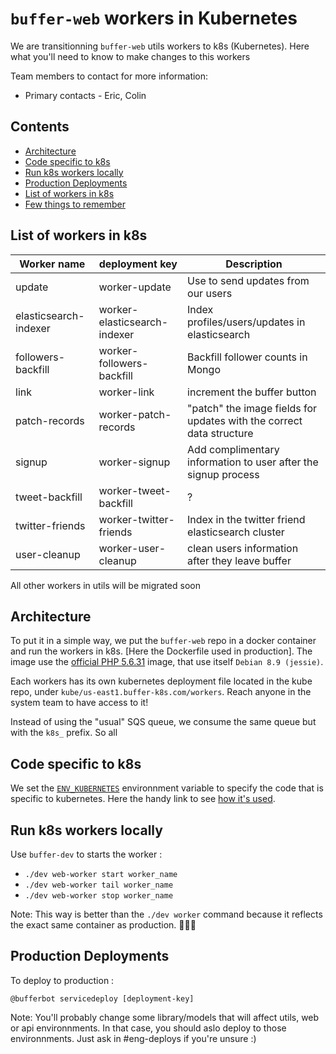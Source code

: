 # `buffer-web` workers in Kubernetes

We are transitionning `buffer-web` utils workers to k8s (Kubernetes). Here what you'll need to know to make changes to this workers

Team members to contact for more information:
* Primary contacts - Eric, Colin

## Contents

* [Architecture](#architecture)
* [Code specific to k8s](#code-specific-to-k8s)
* [Run k8s workers locally](#production-deployments-to-buffer)
* [Production Deployments](#production-deployments-to-buffer)
* [List of workers in k8s](#list-of-workers-in-k8s)
* [Few things to remember](#few-things-to-remember)

## List of workers in k8s
| Worker name | deployment key | Description|
| --- | --- | --- |
| update | worker-update | Use to send updates from our users
| elasticsearch-indexer | worker-elasticsearch-indexer | Index profiles/users/updates in elasticsearch
| followers-backfill | worker-followers-backfill | Backfill follower counts in Mongo
| link | worker-link | increment the buffer button
| patch-records | worker-patch-records | "patch" the image fields for updates with the correct data structure
| signup | worker-signup | Add complimentary information to user after the signup process
| tweet-backfill | worker-tweet-backfill | ?
| twitter-friends | worker-twitter-friends | Index in the twitter friend elasticsearch cluster
| user-cleanup | worker-user-cleanup | clean users information after they leave buffer

All other workers in utils will be migrated soon

## Architecture

To put it in a simple way, we put the `buffer-web` repo in a docker container and run the workers in k8s. [Here the Dockerfile used in production]. The image use the [official PHP 5.6.31](https://github.com/bufferapp/dockerfiles/blob/master/php56-cli/Dockerfile) image, that use itself `Debian 8.9 (jessie)`.

Each workers has its own kubernetes deployment file located in the kube repo, under `kube/us-east1.buffer-k8s.com/workers`. Reach anyone in the system team to have access to it!

Instead of using the "usual" SQS queue, we consume the same queue but with the `k8s_` prefix. So all 

## Code specific to k8s
We set the  [`ENV_KUBERNETES`](https://github.com/bufferapp/buffer-web/blob/37348b9f59c675f420ea7099fd2ed9d0758e4844/Dockerfile.workers#L10
) environnment variable to specify the code that is specific to kubernetes. Here the handy link to see [how it's used](https://github.com/bufferapp/buffer-web/search?utf8=%E2%9C%93&q=ENV_KUBERNETES&type=).

## Run k8s workers locally

Use `buffer-dev` to starts the worker :

- `./dev web-worker start worker_name`
- `./dev web-worker tail worker_name`
- `./dev web-worker stop worker_name`

Note: This way is better than the `./dev worker` command  because it reflects the exact same container as production. 🐳🐳🐳

## Production Deployments 

To deploy to production :

`@bufferbot servicedeploy [deployment-key]`

Note:  You'll probably change some library/models that will affect utils, web or api environnments. In that case, you should aslo deploy to those environnments. Just ask in #eng-deploys if you're unsure :) 

